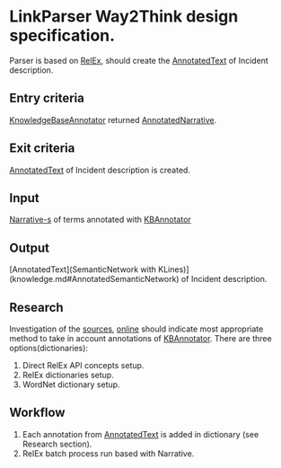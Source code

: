 # LinkParser Way2Think design specification.

Parser is based on [RelEx](http://wiki.opencog.org/w/RelEx_Install), should create the [AnnotatedText](knowledge.md#AnnotatedSemanticNetwork) of Incident description.

## Entry criteria

[KnowledgeBaseAnnotator](annotator-way2Think.md) returned [AnnotatedNarrative](knowledge.md#AnnotatedNarrative).

## Exit criteria

[AnnotatedText](knowledge.md#AnnotatedText) of Incident description is created.

## Input

[Narrative-s](knowledge.md#Narrative) of terms annotated with [KBAnnotator](annotator-way2Think.md)

## Output

[AnnotatedText](SemanticNetwork with KLines)](knowledge.md#AnnotatedSemanticNetwork) of Incident description.

## Research

Investigation of the [sources](https://launchpad.net/relex/), [online](http://bazaar.launchpad.net/~relex-dev/relex/trunk/files) should indicate most appropriate method to
take in account annotations of [KBAnnotator](annotator-way2Think.md).
There are three options(dictionaries):
 1. Direct RelEx API concepts setup.
 1. RelEx dictionaries setup.
 1. WordNet dictionary setup.

## Workflow

 1. Each annotation from [AnnotatedText](knowledge.md#AnnotatedText) is added in dictionary (see Research section).
 1. RelEx batch process run based with Narrative.
